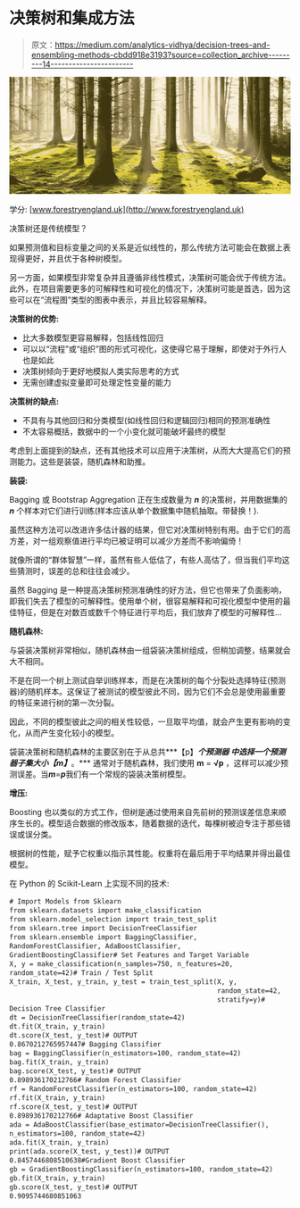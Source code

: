 # 决策树和集成方法

> 原文：<https://medium.com/analytics-vidhya/decision-trees-and-ensembling-methods-cbdd918e3193?source=collection_archive---------14----------------------->

![](img/5d7f894d59c3023e8f2fef75d5b2cd8d.png)

学分: [www.forestryengland.uk](http://www.forestryengland.uk)

决策树还是传统模型？

如果预测值和目标变量之间的关系是近似线性的，那么传统方法可能会在数据上表现得更好，并且优于各种树模型。

另一方面，如果模型非常复杂并且遵循非线性模式，决策树可能会优于传统方法。此外，在项目需要更多的可解释性和可视化的情况下，决策树可能是首选，因为这些可以在“流程图”类型的图表中表示，并且比较容易解释。

**决策树的优势:**

*   比大多数模型更容易解释，包括线性回归
*   可以以“流程”或“组织”图的形式可视化，这使得它易于理解，即使对于外行人也是如此
*   决策树倾向于更好地模拟人类实际思考的方式
*   无需创建虚拟变量即可处理定性变量的能力

**决策树的缺点:**

*   不具有与其他回归和分类模型(如线性回归和逻辑回归)相同的预测准确性
*   不太容易概括，数据中的一个小变化就可能破坏最终的模型

考虑到上面提到的缺点，还有其他技术可以应用于决策树，从而大大提高它们的预测能力。这些是装袋，随机森林和助推。

**装袋:**

Bagging 或 Bootstrap Aggregation 正在生成数量为 ***n*** 的决策树，并用数据集的 ***n*** 个样本对它们进行训练(样本应该从单个数据集中随机抽取。带替换！).

虽然这种方法可以改进许多估计器的结果，但它对决策树特别有用。由于它们的高方差，对一组观察值进行平均已被证明可以减少方差而不影响偏倚！

就像所谓的“群体智慧”一样，虽然有些人低估了，有些人高估了，但当我们平均这些猜测时，误差的总和往往会减少。

虽然 Bagging 是一种提高决策树预测准确性的好方法，但它也带来了负面影响，即我们失去了模型的可解释性。使用单个树，很容易解释和可视化模型中使用的最佳特征，但是在对数百或数千个特征进行平均后，我们放弃了模型的可解释性…

**随机森林:**

与袋装决策树非常相似，随机森林由一组袋装决策树组成，但稍加调整，结果就会大不相同。

不是在同一个树上测试自举训练样本，而是在决策树的每个分裂处选择特征(预测器)的随机样本。这保证了被测试的模型彼此不同，因为它们不会总是使用最重要的特征来进行树的第一次分裂。

因此，不同的模型彼此之间的相关性较低，一旦取平均值，就会产生更有影响的变化，从而产生变化较小的模型。

袋装决策树和随机森林的主要区别在于从总共***【p】***个预测器 ***中选择一个预测器子集大小***【m】***。*** 通常对于随机森林，我们使用 **m** = **√p** ，这样可以减少预测误差。当***m***=***p***我们有一个常规的袋装决策树模型。

**增压:**

Boosting 也以类似的方式工作，但树是通过使用来自先前树的预测误差信息来顺序生长的。模型适合数据的修改版本，随着数据的迭代，每棵树被迫专注于那些错误或误分类。

根据树的性能，赋予它权重以指示其性能。权重将在最后用于平均结果并得出最佳模型。

在 Python 的 Scikit-Learn 上实现不同的技术:

```
# Import Models from Sklearn
from sklearn.datasets import make_classification
from sklearn.model_selection import train_test_split
from sklearn.tree import DecisionTreeClassifier
from sklearn.ensemble import BaggingClassifier, RandomForestClassifier, AdaBoostClassifier, GradientBoostingClassifier# Set Features and Target Variable
X, y = make_classification(n_samples=750, n_features=20, random_state=42)# Train / Test Split
X_train, X_test, y_train, y_test = train_test_split(X, y,
                                                    random_state=42,
                                                    stratify=y)# Decision Tree Classifier
dt = DecisionTreeClassifier(random_state=42)
dt.fit(X_train, y_train)
dt.score(X_test, y_test)# OUTPUT
0.8670212765957447# Bagging Classifier
bag = BaggingClassifier(n_estimators=100, random_state=42)
bag.fit(X_train, y_train)
bag.score(X_test, y_test)# OUTPUT
0.898936170212766# Random Forest Classifier
rf = RandomForestClassifier(n_estimators=100, random_state=42)
rf.fit(X_train, y_train)
rf.score(X_test, y_test)# OUTPUT
0.898936170212766# Adaptative Boost Classifier
ada = AdaBoostClassifier(base_estimator=DecisionTreeClassifier(), n_estimators=100, random_state=42)
ada.fit(X_train, y_train)
print(ada.score(X_test, y_test))# OUTPUT
0.8457446808510638#Gradient Boost Classifier
gb = GradientBoostingClassifier(n_estimators=100, random_state=42)
gb.fit(X_train, y_train)
gb.score(X_test, y_test)# OUTPUT
0.9095744680851063
```